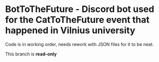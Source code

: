 # BotToTheFuture - Discord bot used for the CatToTheFuture event that happened in Vilnius university
Code is in working order, needs rework with JSON files for it to be neat.

This branch is **read-only**
